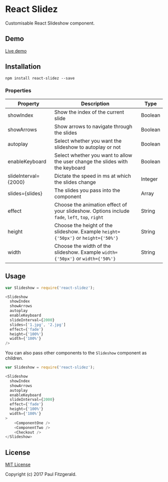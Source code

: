 # React Slidez

Customisable React Slideshow component.


## Demo

[Live demo](http://pau1fitz.github.io/react-slidez/)


## Installation

```
npm install react-slidez --save
```


### Properties

| Property | Description | Type |
|----------|-------------|------|
| showIndex | Show the index of the current slide | Boolean |
| showArrows | Show arrows to navigate through the slides | Boolean |
| autoplay | Select whether you want the slideshow to autoplay or not | Boolean |
| enableKeyboard | Select whether you want to allow the user change the slides with the keyboard | Boolean |
| slideInterval={2000}| Dictate the speed in ms at which the slides change | Integer |
| slides={slides} | The slides you pass into the component | Array |
| effect |Choose the animation effect of your slideshow. Options include `fade`, `left`, `top`, `right` | String |
| height | Choose the height of the slideshow. Example `height={'50px'}` or `height={'50%'}`| String |
| width | Choose the width of the slideshow. Example `width={'50px'}` or `width={'50%'}`| String |


## Usage


```js
var Slideshow = require('react-slidez');

<Slideshow
  showIndex
  showArrows
  autoplay
  enableKeyboard
  slideInterval={2000}
  slides=['1.jpg', '2.jpg']
  effect={'fade'}
  height={'100%'}
  width={'100%'}
/>

```

You can also pass other components to the `Slideshow` component as children.

```js
var Slideshow = require('react-slidez');

<Slideshow
  showIndex
  showArrows
  autoplay
  enableKeyboard
  slideInterval={2000}
  effect={'fade'}
  height={'100%'}
  width={'100%'}
>
	<ComponentOne />
	<ComponentTwo />
	<Checkout />
</Slideshow>

```


## License

[MIT License](https://opensource.org/licenses/MIT)

Copyright (c) 2017 Paul Fitzgerald.
